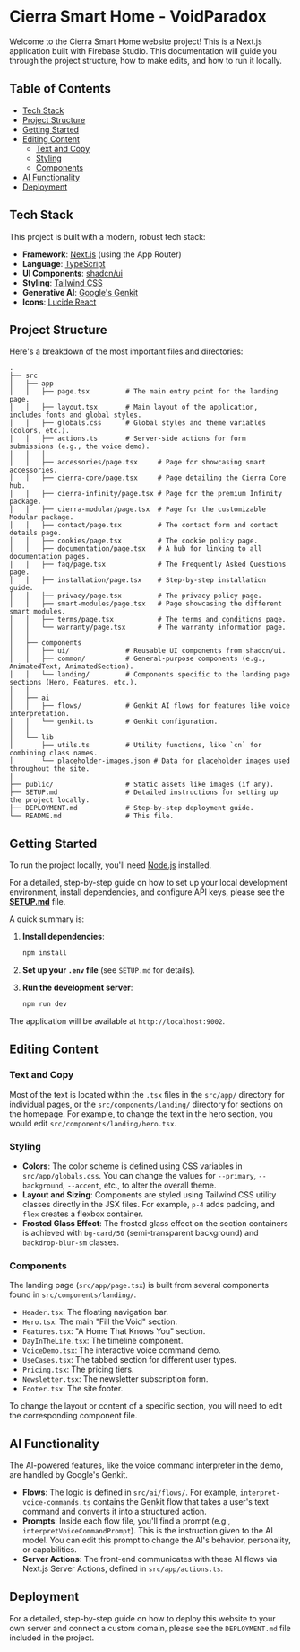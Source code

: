
# Cierra Smart Home - VoidParadox

Welcome to the Cierra Smart Home website project! This is a Next.js application built with Firebase Studio. This documentation will guide you through the project structure, how to make edits, and how to run it locally.

## Table of Contents

- [Tech Stack](#tech-stack)
- [Project Structure](#project-structure)
- [Getting Started](#getting-started)
- [Editing Content](#editing-content)
  - [Text and Copy](#text-and-copy)
  - [Styling](#styling)
  - [Components](#components)
- [AI Functionality](#ai-functionality)
- [Deployment](#deployment)

## Tech Stack

This project is built with a modern, robust tech stack:

-   **Framework**: [Next.js](https://nextjs.org/) (using the App Router)
-   **Language**: [TypeScript](https://www.typescriptlang.org/)
-   **UI Components**: [shadcn/ui](https://ui.shadcn.com/)
-   **Styling**: [Tailwind CSS](https://tailwindcss.com/)
-   **Generative AI**: [Google's Genkit](https://firebase.google.com/docs/genkit)
-   **Icons**: [Lucide React](https://lucide.dev/guide/packages/lucide-react)

## Project Structure

Here's a breakdown of the most important files and directories:

```
.
├── src
│   ├── app
│   │   ├── page.tsx         # The main entry point for the landing page.
│   │   ├── layout.tsx       # Main layout of the application, includes fonts and global styles.
│   │   ├── globals.css      # Global styles and theme variables (colors, etc.).
│   │   ├── actions.ts       # Server-side actions for form submissions (e.g., the voice demo).
│   │   │
│   │   ├── accessories/page.tsx     # Page for showcasing smart accessories.
│   │   ├── cierra-core/page.tsx     # Page detailing the Cierra Core hub.
│   │   ├── cierra-infinity/page.tsx # Page for the premium Infinity package.
│   │   ├── cierra-modular/page.tsx  # Page for the customizable Modular package.
│   │   ├── contact/page.tsx         # The contact form and contact details page.
│   │   ├── cookies/page.tsx         # The cookie policy page.
│   │   ├── documentation/page.tsx   # A hub for linking to all documentation pages.
│   │   ├── faq/page.tsx             # The Frequently Asked Questions page.
│   │   ├── installation/page.tsx    # Step-by-step installation guide.
│   │   ├── privacy/page.tsx         # The privacy policy page.
│   │   ├── smart-modules/page.tsx   # Page showcasing the different smart modules.
│   │   ├── terms/page.tsx           # The terms and conditions page.
│   │   └── warranty/page.tsx        # The warranty information page.
│   │
│   ├── components
│   │   ├── ui/              # Reusable UI components from shadcn/ui.
│   │   ├── common/          # General-purpose components (e.g., AnimatedText, AnimatedSection).
│   │   └── landing/         # Components specific to the landing page sections (Hero, Features, etc.).
│   │
│   ├── ai
│   │   ├── flows/           # Genkit AI flows for features like voice interpretation.
│   │   └── genkit.ts        # Genkit configuration.
│   │
│   └── lib
│       ├── utils.ts         # Utility functions, like `cn` for combining class names.
│       └── placeholder-images.json # Data for placeholder images used throughout the site.
│
├── public/                  # Static assets like images (if any).
├── SETUP.md                 # Detailed instructions for setting up the project locally.
├── DEPLOYMENT.md            # Step-by-step deployment guide.
└── README.md                # This file.
```

## Getting Started

To run the project locally, you'll need [Node.js](https://nodejs.org/) installed.

For a detailed, step-by-step guide on how to set up your local development environment, install dependencies, and configure API keys, please see the **[SETUP.md](./SETUP.md)** file.

A quick summary is:

1.  **Install dependencies**:
    ```bash
    npm install
    ```

2.  **Set up your `.env` file** (see `SETUP.md` for details).

3.  **Run the development server**:
    ```bash
    npm run dev
    ```

The application will be available at `http://localhost:9002`.

## Editing Content

### Text and Copy

Most of the text is located within the `.tsx` files in the `src/app/` directory for individual pages, or the `src/components/landing/` directory for sections on the homepage. For example, to change the text in the hero section, you would edit `src/components/landing/hero.tsx`.

### Styling

-   **Colors**: The color scheme is defined using CSS variables in `src/app/globals.css`. You can change the values for `--primary`, `--background`, `--accent`, etc., to alter the overall theme.
-   **Layout and Sizing**: Components are styled using Tailwind CSS utility classes directly in the JSX files. For example, `p-4` adds padding, and `flex` creates a flexbox container.
-   **Frosted Glass Effect**: The frosted glass effect on the section containers is achieved with `bg-card/50` (semi-transparent background) and `backdrop-blur-sm` classes.

### Components

The landing page (`src/app/page.tsx`) is built from several components found in `src/components/landing/`.

-   `Header.tsx`: The floating navigation bar.
-   `Hero.tsx`: The main "Fill the Void" section.
-   `Features.tsx`: "A Home That Knows You" section.
-   `DayInTheLife.tsx`: The timeline component.
-   `VoiceDemo.tsx`: The interactive voice command demo.
-   `UseCases.tsx`: The tabbed section for different user types.
-   `Pricing.tsx`: The pricing tiers.
-   `Newsletter.tsx`: The newsletter subscription form.
-   `Footer.tsx`: The site footer.

To change the layout or content of a specific section, you will need to edit the corresponding component file.

## AI Functionality

The AI-powered features, like the voice command interpreter in the demo, are handled by Google's Genkit.

-   **Flows**: The logic is defined in `src/ai/flows/`. For example, `interpret-voice-commands.ts` contains the Genkit flow that takes a user's text command and converts it into a structured action.
-   **Prompts**: Inside each flow file, you'll find a prompt (e.g., `interpretVoiceCommandPrompt`). This is the instruction given to the AI model. You can edit this prompt to change the AI's behavior, personality, or capabilities.
-   **Server Actions**: The front-end communicates with these AI flows via Next.js Server Actions, defined in `src/app/actions.ts`.

## Deployment

For a detailed, step-by-step guide on how to deploy this website to your own server and connect a custom domain, please see the `DEPLOYMENT.md` file included in the project.
